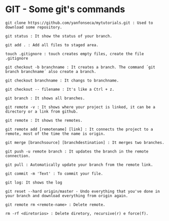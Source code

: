 
# GIT - Some git's commands

    git clone https://github.com/yanfonseca/mytutorials.git : Used to download some repository. 

    git status : It show the status of your branch. 
    
    git add . : Add all files to staged area.
    
    touch .gitignore : touch creates empty files, create the file .gitignore
    
    git checkout -b branchname : It creates a branch. The command ´git branch branchname´ also create a branch.
    
    git checkout branchname : It changs to branchname.
    
    git checkout -- filename : It's like a Ctrl + z.
    
    git branch : It shows all branches.
    
    git remote -v : It shows where your project is linked, it can be a directory or a link from github.
    
    git remote : It shows the remotes.
    
    git remote add [remotename] [link] : It connects the project to a remote, most of the time the name is origin.
    
    git merge [branchsource] [branchdestination] : It merges two branches.
    
    git push -u remote branch : It updates the branch in the remote connection.
    
    git pull : Automatically update your branch from the remote link. 
    
    git commit -m 'Text' : To commit your file.
    
    git log: It shows the log
    
    git reset --hard origin/master - Undo everything that you've done in your branch and download everything from origin again. 
    
    git remote rm <remote-name> : Delete remote. 
    
    rm -rf <diretorios> : Delete diretory, recursive(r) e force(f).

